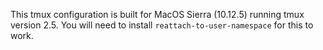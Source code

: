 This tmux configuration is built for MacOS Sierra (10.12.5) running tmux version 2.5. You will need to install `reattach-to-user-namespace` for this to work.

